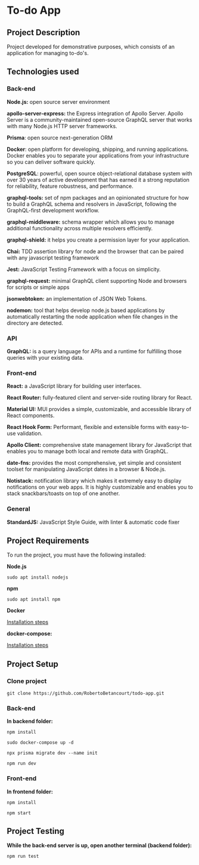 # To-do App

## Project Description
Project developed for demonstrative purposes, which consists of an application for managing to-do's.

## Technologies used

### Back-end
**Node.js:** open source server environment

**apollo-server-express:** the Express integration of Apollo Server. Apollo Server is a community-maintained open-source GraphQL server that works with many Node.js HTTP server frameworks.

**Prisma**: open source next-generation ORM

**Docker**: open platform for developing, shipping, and running applications. Docker enables you to separate your applications from your infrastructure so you can deliver software quickly.

**PostgreSQL**: powerful, open source object-relational database system with over 30 years of active development that has earned it a strong reputation for reliability, feature robustness, and performance. 

**graphql-tools:** set of npm packages and an opinionated structure for how to build a GraphQL schema and resolvers in JavaScript, following the GraphQL-first development workflow.

**graphql-middleware:** schema wrapper which allows you to manage additional functionality across multiple resolvers efficiently.

**graphql-shield:** it helps you create a permission layer for your application.

**Chai:** TDD assertion library for node and the browser that can be paired with any javascript testing framework

**Jest:** JavaScript Testing Framework with a focus on simplicity.

**graphql-request:** minimal GraphQL client supporting Node and browsers for scripts or simple apps

**jsonwebtoken:** an implementation of JSON Web Tokens.

**nodemon:** tool that helps develop node.js based applications by automatically restarting the node application when file changes in the directory are detected.


### API

**GraphQL:** is a query language for APIs and a runtime for fulfilling those queries with your existing data.


### Front-end

**React:** a JavaScript library for building user interfaces.

**React Router:** fully-featured client and server-side routing library for React.

**Material UI:** MUI provides a simple, customizable, and accessible library of React components.

**React Hook Form:** Performant, flexible and extensible forms with easy-to-use validation.

**Apollo Client:** comprehensive state management library for JavaScript that enables you to manage both local and remote data with GraphQL.

**date-fns:** provides the most comprehensive, yet simple and consistent toolset for manipulating JavaScript dates in a browser & Node.js.

**Notistack:** notification library which makes it extremely easy to display notifications on your web apps. It is highly customizable and enables you to stack snackbars/toasts on top of one another. 

### General

**StandardJS:** JavaScript Style Guide, with linter & automatic code fixer


## Project Requirements
To run the project, you must have the following installed:

**Node.js**

```sudo apt install nodejs```

**npm**

```sudo apt install npm``` 

**Docker**

[Installation steps](https://docs.docker.com/engine/install/ubuntu/)

**docker-compose:**

[Installation steps](https://docs.docker.com/compose/install/)


## Project Setup

### Clone project
```git clone https://github.com/RobertoBetancourt/todo-app.git```

### Back-end

**In backend folder:**

```npm install```

```sudo docker-compose up -d```

```npx prisma migrate dev --name init```

```npm run dev```


### Front-end

**In frontend folder:**

```npm install```

```npm start```


## Project Testing

**While the back-end server is up, open another terminal (backend folder):**

```npm run test```
